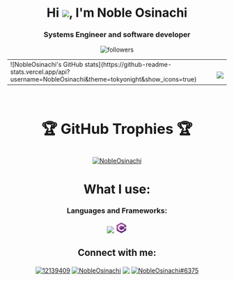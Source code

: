 <h1 align="center">Hi <img src="https://raw.githubusercontent.com/MartinHeinz/MartinHeinz/master/wave.gif" height="32" />, I'm Noble Osinachi </h1>

<h3 align="center">Systems Engineer and software developer </h3>
<div    align="center">

![followers](https://img.shields.io/github/followers/NobleOsinachi?style=social) 

<table>
<tr>
 <td>
![NobleOsinachi's GitHub stats](https://github-readme-stats.vercel.app/api?username=NobleOsinachi&theme=tokyonight&show_icons=true)
 </td>
<td>
 
<a href="https://discord.com/users/850880785653170206"><img align="right" src="https://lanyard.cnrad.dev/api/850880785653170206?idleMessage=ʕつ•ᴥ•ʔつ&hideBadges=true&bg=+23409025778189" /></a>

</td></tr></table><br>
</div>


<div align="center">

# <center><h3> 🏆 GitHub Trophies 🏆 </h3></center>

<a href="https://github.com/ryo-ma/github-profile-trophy">
<img src="https://github-profile-trophy.vercel.app/?username=NobleOsinachi&theme=darkhub&no-bg=false&margin-w=15&margin-h=15&row=2&column=3&no-frame=false&rank=SECRET,SSS,SS,S,AAA,AA,A,B,C,UNKNOWN" alt="NobleOsinachi" /></a></div>


<h1 align="center">What I use:</h1>

<h3 align="center">Languages and Frameworks:</h3>

<p align="center">
<code><img width="10%" src="https://www.vectorlogo.zone/logos/python/python-ar21.svg"></code>
<code><img width="5%" src="https://raw.githubusercontent.com/devicons/devicon/master/icons/csharp/csharp-original.svg"></code>
</p>

<!--  <h3 align="center">Tools:</h3> <p align="center"> <code><img width="10%" src="https://www.vectorlogo.zone/logos/visualstudio_code/visualstudio_code-ar21.svg"></code>  </p>  <h3 align="center">Platforms:</h3> <p align="center"> <code><img width="15%" src="https://user-images.githubusercontent.com/25397800/150622491-a29f117b-c6a1-4b98-a45d-e2cbf1d6f59c.png"></code>  -->
 
 <h2 align="center">Connect with me:</h2>
 <p align="center">
 <a href="https://stackoverflow.com/users/13560831/NobleOsinachi" target="blank"><img align="center" src="https://www.vectorlogo.zone/logos/stackoverflow/stackoverflow-ar21.svg" alt="12139409" width="10%" /></a>
 <a href="https://instagram.com/NobleOsinachi" target="blank"><img align="center" src="https://www.vectorlogo.zone/logos/instagram/instagram-ar21.svg" alt="NobleOsinachi" width="10%" /></a>
 <a href="https://www.youtube.com/@NobleOsinachi" target="blank"><img align="center" src="https://www.vectorlogo.zone/logos/youtube/youtube-ar21.svg" width="10%" /></a>
 <a href="https://discordapp.com/users/850880785653170206" target="blank"><img align="center" src="https://www.vectorlogo.zone/logos/discordapp/discordapp-ar21.svg" alt="NobleOsinachi#6375" width="10%" /></a>
 </p>
 
